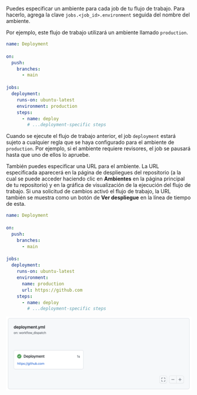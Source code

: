 Puedes especificar un ambiente para cada job de tu flujo de trabajo. Para hacerlo, agrega la clave `jobs.<job_id>.environment` seguida del nombre del ambiente.

Por ejemplo, este flujo de trabajo utilizará un ambiente llamado `production`.

```yaml
name: Deployment

on:
  push:
    branches:
      - main

jobs:
  deployment:
    runs-on: ubuntu-latest
    environment: production
    steps:
      - name: deploy
        # ...deployment-specific steps
```

Cuando se ejecute el flujo de trabajo anterior, el job `deployment` estará sujeto a cualquier regla que se haya configurado para el ambiente de `production`. Por ejemplo, si el ambiente requiere revisores, el job se pausará hasta que uno de ellos lo apruebe.

También puedes especificar una URL para el ambiente. La URL especificada aparecerá en la página de despliegues del repositorio (a la cual se puede acceder haciendo clic en **Ambientes** en la página principal de tu repositorio) y en la gráfica de visualización de la ejecución del flujo de trabajo. Si una solicitud de cambios activó el flujo de trabajo, la URL también se muestra como un botón de **Ver despliegue** en la línea de tiempo de esta.

```yaml
name: Deployment

on:
  push:
    branches:
      - main

jobs:
  deployment:
    runs-on: ubuntu-latest
    environment: 
      name: production
      url: https://github.com
    steps:
      - name: deploy
        # ...deployment-specific steps
```

![Gráfica de flujo de trabajo con URL](/assets/images/help/images/deploy-graph.png)
